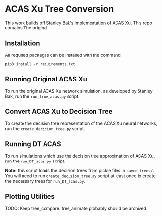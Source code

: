 # ACAS Xu Tree Conversion
This work builds off [Stanley Bak's implementation of ACAS Xu](https://github.com/stanleybak/acasxu_closed_loop_sim/tree/main).  This repo contains The original 

## Installation
All required packages can be installed with the command

```
pip3 install -r requirements.txt
```

## Running Original ACAS Xu

To run the original ACAS Xu network simulation, as developed by Stanley Bak, run the `run_true_acas.py` script.

## Convert ACAS Xu to Decision Tree

To create the decision tree representation of the ACAS Xu neural networks, run the `create_decision_tree.py` script.

## Running DT ACAS

To run simulations which use the decision tree approximation of ACAS Xu, run the `run_DT_acas.py` script.

**Note:** this script loads the decision trees from pickle files in `saved_trees/`.  You will need to run `create_decision_tree.py` script at least once to create the necessary trees for `run_DT_acas.py`.

## Plotting Utilities

TODO:  Keep tree_compare.  tree_animate probably should be archived